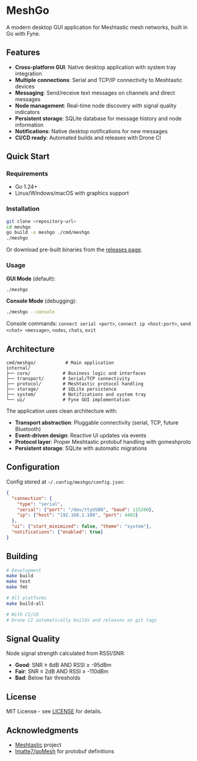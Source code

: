 # MeshGo

A modern desktop GUI application for Meshtastic mesh networks, built in Go with Fyne.

## Features

- **Cross-platform GUI**: Native desktop application with system tray integration
- **Multiple connections**: Serial and TCP/IP connectivity to Meshtastic devices  
- **Messaging**: Send/receive text messages on channels and direct messages
- **Node management**: Real-time node discovery with signal quality indicators
- **Persistent storage**: SQLite database for message history and node information
- **Notifications**: Native desktop notifications for new messages
- **CI/CD ready**: Automated builds and releases with Drone CI

## Quick Start

### Requirements
- Go 1.24+
- Linux/Windows/macOS with graphics support

### Installation

```bash
git clone <repository-url>
cd meshgo
go build -o meshgo ./cmd/meshgo
./meshgo
```

Or download pre-built binaries from the [releases page](../../releases).

### Usage

**GUI Mode** (default):
```bash
./meshgo
```

**Console Mode** (debugging):
```bash
./meshgo --console
```

Console commands: `connect serial <port>`, `connect ip <host:port>`, `send <chat> <message>`, `nodes`, `chats`, `exit`

## Architecture

```
cmd/meshgo/           # Main application
internal/
├── core/            # Business logic and interfaces
├── transport/       # Serial/TCP connectivity
├── protocol/        # Meshtastic protocol handling
├── storage/         # SQLite persistence
├── system/          # Notifications and system tray
└── ui/              # Fyne GUI implementation
```

The application uses clean architecture with:
- **Transport abstraction**: Pluggable connectivity (serial, TCP, future Bluetooth)
- **Event-driven design**: Reactive UI updates via events
- **Protocol layer**: Proper Meshtastic protobuf handling with gomeshproto
- **Persistent storage**: SQLite with automatic migrations

## Configuration

Config stored at `~/.config/meshgo/config.json`:

```json
{
  "connection": {
    "type": "serial",
    "serial": {"port": "/dev/ttyUSB0", "baud": 115200},
    "ip": {"host": "192.168.1.100", "port": 4403}
  },
  "ui": {"start_minimized": false, "theme": "system"},
  "notifications": {"enabled": true}
}
```

## Building

```bash
# Development
make build
make test
make fmt

# All platforms
make build-all

# With CI/CD
# Drone CI automatically builds and releases on git tags
```

## Signal Quality

Node signal strength calculated from RSSI/SNR:
- **Good**: SNR ≥ 8dB AND RSSI ≥ -95dBm  
- **Fair**: SNR ≥ 2dB AND RSSI ≥ -110dBm
- **Bad**: Below fair thresholds

## License

MIT License - see [LICENSE](LICENSE) for details.

## Acknowledgments

- [Meshtastic](https://meshtastic.org/) project
- [lmatte7/goMesh](https://github.com/lmatte7/goMesh) for protobuf definitions